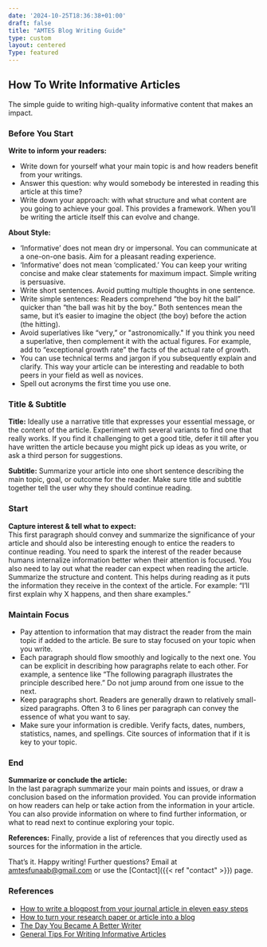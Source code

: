 ```yaml
---
date: '2024-10-25T18:36:38+01:00'
draft: false
title: "AMTES Blog Writing Guide"
type: custom
layout: centered
Type: featured
---
```


## How To Write Informative Articles

The simple guide to writing high-quality informative content that makes an impact.

### Before You Start

**Write to inform your readers:**

- Write down for yourself what your main topic is and how readers benefit from your writings.
- Answer this question: why would somebody be interested in reading this article at this time?
- Write down your approach: with what structure and what content are you going to achieve your goal. This provides a framework. When you’ll be writing the article itself this can evolve and change.

**About Style:**

- ‘Informative’ does not mean dry or impersonal. You can communicate at a one-on-one basis. Aim for a pleasant reading experience.
- ‘Informative’ does not mean ‘complicated.’ You can keep your writing concise and make clear statements for maximum impact. Simple writing is persuasive.
- Write short sentences. Avoid putting multiple thoughts in one sentence.
- Write simple sentences: Readers comprehend “the boy hit the ball” quicker than “the ball was hit by the boy.” Both sentences mean the same, but it’s easier to imagine the object (the boy) before the action (the hitting).
- Avoid superlatives like “very,” or "astronomically." If you think you need a superlative, then complement it with the actual figures. For example, add to “exceptional growth rate” the facts of the actual rate of growth.
- You can use technical terms and jargon if you subsequently explain and clarify. This way your article can be interesting and readable to both peers in your field as well as novices.
- Spell out acronyms the first time you use one.

### Title & Subtitle

**Title:** Ideally use a narrative title that expresses your essential message, or the content of the article. Experiment with several variants to find one that really works. If you find it challenging to get a good title, defer it till after you have written the article because you might pick up ideas as you write, or ask a third person for suggestions.

**Subtitle:** Summarize your article into one short sentence describing the main topic, goal, or outcome for the reader. Make sure title and subtitle together tell the user why they should continue reading.

### Start

**Capture interest & tell what to expect:**  
This first paragraph should convey and summarize the significance of your article and should also be interesting enough to entice the readers to continue reading. You need to spark the interest of the reader because humans internalize information better when their attention is focused. You also need to lay out what the reader can expect when reading the article. Summarize the structure and content. This helps during reading as it puts the information they receive in the context of the article. For example: “I’ll first explain why X happens, and then share examples.”

### Maintain Focus

- Pay attention to information that may distract the reader from the main topic if added to the article. Be sure to stay focused on your topic when you write.
- Each paragraph should flow smoothly and logically to the next one. You can be explicit in describing how paragraphs relate to each other. For example, a sentence like “The following paragraph illustrates the principle described here.” Do not jump around from one issue to the next.
- Keep paragraphs short. Readers are generally drawn to relatively small-sized paragraphs. Often 3 to 6 lines per paragraph can convey the essence of what you want to say.
- Make sure your information is credible. Verify facts, dates, numbers, statistics, names, and spellings. Cite sources of information that if it is key to your topic.

### End

**Summarize or conclude the article:**  
In the last paragraph summarize your main points and issues, or draw a conclusion based on the information provided. You can provide information on how readers can help or take action from the information in your article. You can also provide information on where to find further information, or what to read next to continue exploring your topic.

**References:** Finally, provide a list of references that you directly used as sources for the information in the article.

That’s it. Happy writing! Further questions? Email at <amtesfunaab@gmail.com> or use the [Contact]({{< ref "contact" >}}) page.

### References

- [How to write a blogpost from your journal article in eleven easy steps](https://blogs.lse.ac.uk/impactofsocialsciences/2016/01/25/how-to-write-a-blogpost-from-your-journal-article/)
- [How to turn your research paper or article into a blog](https://blogs.sussex.ac.uk/policy-engagement/resources-for-researchers/how-to-turn-your-research-paper-or-article-into-a-blog/)
- [The Day You Became A Better Writer](https://dilbertblog.typepad.com/the_dilbert_blog/2007/06/the_day_you_bec.html)
- [General Tips For Writing Informative Articles](https://www.microbes.info/general/article_tips)
